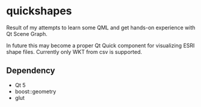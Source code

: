 quickshapes
===========
Result of my attempts to learn some QML and get hands-on experience with Qt Scene Graph. 

In future this may become a proper Qt Quick component for visualizing ESRI shape files. Currently only WKT from csv is supported.


Dependency
---------------------
* Qt 5
* boost::geometry
* glut